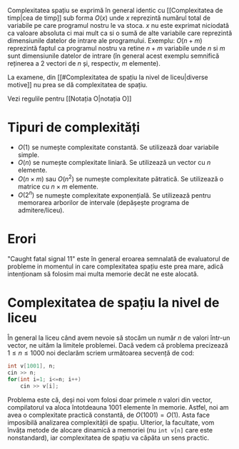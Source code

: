
Complexitatea spațiu se exprimă în general identic cu [[Complexitatea de timp|cea de timp]] sub forma $O(x)$ unde $x$ reprezintă numărul total de variabile pe care programul nostru le va stoca. $x$ nu este exprimat niciodată ca valoare absoluta ci mai mult ca si o sumă de alte variabile care reprezintă dimensiunile datelor de intrare ale programului. Exemplu: $O(n + m)$ reprezintă faptul ca programul nostru va retine $n + m$ variabile unde $n$ si $m$ sunt dimensiunile datelor de intrare (în general acest exemplu semnifică reținerea a 2 vectori de $n$ și, respectiv, $m$ elemente). 

La examene, din [[#Complexitatea de spațiu la nivel de liceu|diverse motive]] nu prea se dă complexitatea de spațiu.

Vezi regulile pentru [[Notația O|notația O]]
# Tipuri de complexități
- $O(1)$ se numește complexitate constantă. Se utilizează doar variabile simple.
- $O(n)$ se numește complexitate liniară. Se utilizează un vector cu $n$ elemente.
- $O(n\times m)$ sau $O(n^2)$ se numește complexitate pătratică. Se utilizează o matrice cu $n\times m$ elemente.
- $O(2^n)$ se numește complexitate exponențială. Se utilizează pentru memorarea arborilor de intervale (depășește programa de admitere/liceu).
# Erori
"Caught fatal signal 11" este în general eroarea semnalată de evaluatorul de probleme in momentul in care complexitatea spațiu este prea mare, adică intenționam să folosim mai multa memorie decât ne este alocată.

# Complexitatea de spațiu la nivel de liceu
În general la liceu când avem nevoie să stocăm un număr $n$ de valori într-un vector, ne uităm la limitele problemei. Dacă vedem că problema precizează $1\leq n \leq 1000$ noi declarăm scriem următoarea secvență de cod:
```cpp
int v[1001], n;
cin >> n;
for(int i=1; i<=n; i++)
	cin >> v[i];
```
Problema este că, deși noi vom folosi doar primele $n$ valori din vector, compilatorul va aloca întotdeauna $1001$ elemente în memorie. Astfel, noi am avea o complexitate practică constantă, de $O(1001)=O(1)$. Asta face imposibilă analizarea complexității de spațiu.
Ulterior, la facultate, vom învăța metode de alocare dinamică a memoriei (nu `int v[n]` care este nonstandard), iar complexitatea de spațiu va căpăta un sens practic.